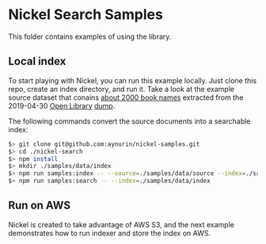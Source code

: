 # Nickel Search Samples

This folder contains examples of using the library.

## Local index

To start playing with Nickel, you can run this example locally. Just clone this repo, create an index directory, and run it. Take a look at the example source dataset that conains [about 2000 book names](../data/source) extracted from the 2019-04-30 [Open Library](https://openlibrary.org/) [dump](https://openlibrary.org/developers/dumps).

The following commands convert the source documents into a searchable index:

```bash
$> git clone git@github.com:aynurin/nickel-samples.git
$> cd ./nickel-search
$> npm install
$> mkdir ./samples/data/index
$> npm run samples:index -- --source=./samples/data/source --index=./samples/data/index
$> npm run samples:search -- --index=./samples/data/index
```

## Run on AWS

Nickel is created to take advantage of AWS S3, and the next example demonstrates how to run indexer and store the index on AWS.
